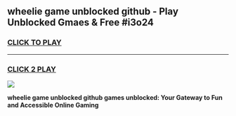 
## wheelie game unblocked github - Play Unblocked Gmaes & Free #i3o24
<h3>
<a href="https://news.freeplayer.one?title=wheelie_game_unblocked_github&ref=26F">CLICK TO PLAY</a></h3>
<hr>

<h3>
<a href="https://news.freeplayer.one?title=wheelie_game_unblocked_github&ref=26F">CLICK 2 PLAY</a>
  
</h3>

<a href="https://news.freeplayer.one?title=wheelie_game_unblocked_github&ref=26F/"><img src="https://clearcache.store/games.png"></a>


**wheelie game unblocked github games unblocked: Your Gateway to Fun and Accessible Online Gaming**
